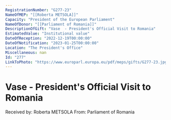 ```yaml
---
RegistrationNumber: "G277-23"
NameOfMEP: "[[Roberta METSOLA]]"
Capacity: "President of the European Parliament"
NameOfDonor: "[[Parliament of Romania]]"
DescriptionOfGift: "Vase  - President's Official Visit to Romania"
EstimatedValue: "Institutional value"
DateOfReception: "2022-12-19T00:00:00"
DateOfNotification: "2023-01-25T00:00:00"
Location: "The President's Office"
Miscellaneous: nan
Id: "277"
LinkToPhoto: "https://www.europarl.europa.eu/pdf/meps/gifts/G277-23.jpg#"
---
```


# Vase  - President's Official Visit to Romania

Received by: Roberta METSOLA
From: Parliament of Romania
